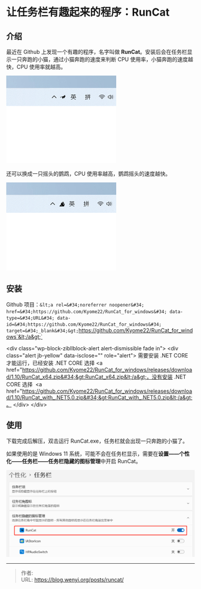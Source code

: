 # 让任务栏有趣起来的程序：RunCat

## 介绍

最近在 Github 上发现一个有趣的程序，名字叫做 **RunCat**。安装后会在任务栏显示一只奔跑的小猫，通过小猫奔跑的速度来判断 CPU 使用率，小猫奔跑的速度越快，CPU 使用率就越高。

![奔跑的小猫](1.gif)

还可以换成一只摇头的鹦鹉，CPU 使用率越高，鹦鹉摇头的速度越快。

![摇头的鹦鹉](2.gif)

## **安装**

Github 项目：`&lt;a rel=&#34;noreferrer noopener&#34; href=&#34;https://github.com/Kyome22/RunCat_for_windows&#34; data-type=&#34;URL&#34; data-id=&#34;https://github.com/Kyome22/RunCat_for_windows&#34; target=&#34;_blank&#34;&gt;`https://github.com/Kyome22/RunCat_for_windows`&lt;/a&gt;`

&lt;div class=&#34;wp-block-zibllblock-alert alert-dismissible fade in&#34;&gt;
  &lt;div class=&#34;alert jb-yellow&#34; data-isclose=&#34;&#34; role=&#34;alert&#34;&gt;
    需要安装 .NET CORE 才能运行，已经安装 .NET CORE 选择 &lt;a href=&#34;https://github.com/Kyome22/RunCat_for_windows/releases/download/1.10/RunCat_x64.zip&#34;&gt;RunCat_x64.zip&lt;/a&gt;，没有安装 .NET CORE 选择  &lt;a href=&#34;https://github.com/Kyome22/RunCat_for_windows/releases/download/1.10/RunCat_with_.NET5.0.zip&#34;&gt;RunCat_with_.NET5.0.zip&lt;/a&gt;。
  &lt;/div&gt;
&lt;/div&gt;

## 使用

下载完成后解压，双击运行 RunCat.exe，任务栏就会出现一只奔跑的小猫了。

如果使用的是 Windows 11 系统，可能不会在任务栏显示，需要在**设置——个性化——任务栏——任务栏隐藏的图标管理**中开启 RunCat。

![取消隐藏 RunCat 的图标](3.webp)


---

> 作者:   
> URL: https://blog.wenyi.org/posts/runcat/  

